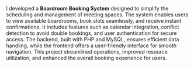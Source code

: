 I developed a **Boardroom Booking System** designed to simplify the scheduling and management of meeting spaces. The system enables users to view available boardrooms, book slots seamlessly, and receive instant confirmations. It includes features such as calendar integration, conflict detection to avoid double bookings, and user authentication for secure access. The backend, built with PHP and MySQL, ensures efficient data handling, while the frontend offers a user-friendly interface for smooth navigation. This project streamlined operations, improved resource utilization, and enhanced the overall booking experience for users.
